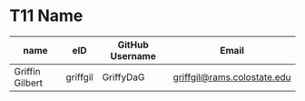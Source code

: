 # T11 Name

| name | eID | GitHub Username | Email |
|------|-----|-----------------|-------|
|Griffin Gilbert|griffgil|GriffyDaG|griffgil@rams.colostate.edu|
